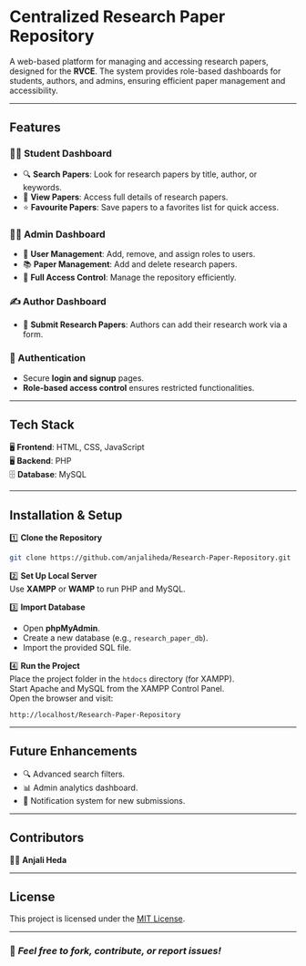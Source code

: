 # **Centralized Research Paper Repository**  

A web-based platform for managing and accessing research papers, designed for the **RVCE**. The system provides role-based dashboards for students, authors, and admins, ensuring efficient paper management and accessibility.

---

## **Features**  

### **👩‍🎓 Student Dashboard**  
- 🔍 **Search Papers**: Look for research papers by title, author, or keywords.  
- 📄 **View Papers**: Access full details of research papers.  
- ⭐ **Favourite Papers**: Save papers to a favorites list for quick access.  

### **👨‍💼 Admin Dashboard**  
- 👥 **User Management**: Add, remove, and assign roles to users.  
- 📚 **Paper Management**: Add and delete research papers.  
- 🔑 **Full Access Control**: Manage the repository efficiently.  

### **✍️ Author Dashboard**  
- 📝 **Submit Research Papers**: Authors can add their research work via a form.   

### **🔐 Authentication**  
- Secure **login and signup** pages.  
- **Role-based access control** ensures restricted functionalities.  

---

## **Tech Stack**  
🖥 **Frontend**: HTML, CSS, JavaScript  
🖥 **Backend**: PHP  
🗄 **Database**: MySQL  

---

## **Installation & Setup**  

1️⃣ **Clone the Repository**  
```bash
git clone https://github.com/anjaliheda/Research-Paper-Repository.git
```

2️⃣ **Set Up Local Server**  
Use **XAMPP** or **WAMP** to run PHP and MySQL.  

3️⃣ **Import Database**  
- Open **phpMyAdmin**.  
- Create a new database (e.g., `research_paper_db`).  
- Import the provided SQL file.  

4️⃣ **Run the Project**  
Place the project folder in the `htdocs` directory (for XAMPP).  
Start Apache and MySQL from the XAMPP Control Panel.  
Open the browser and visit:  
```
http://localhost/Research-Paper-Repository
```
---

## **Future Enhancements**  
- 🔍 Advanced search filters.  
- 📊 Admin analytics dashboard.  
- 🔔 Notification system for new submissions.  

---

## **Contributors**  
👩‍💻 **Anjali Heda** 

---

## **License**  
This project is licensed under the [MIT License](LICENSE).  

---

### 🚀 *Feel free to fork, contribute, or report issues!*  

